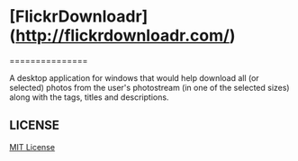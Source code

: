 # [FlickrDownloadr] (http://flickrdownloadr.com/)
===============

A desktop application for windows that would help download all (or selected) photos from the user's photostream (in one of the selected sizes) along with the tags, titles and descriptions.

## LICENSE
[MIT License](https://github.com/flickr-downloadr/flickr-downloadr/blob/master/LICENCE.md)
